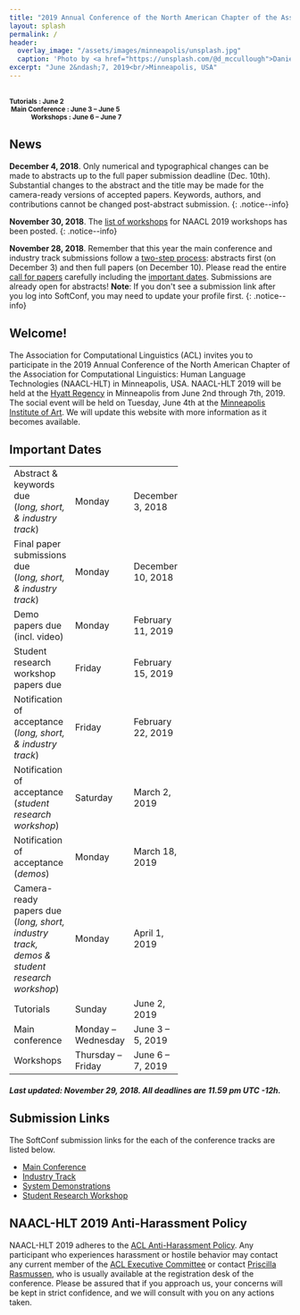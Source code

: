 ```yaml
---
title: "2019 Annual Conference of the North American Chapter of the Association for Computational Linguistics"
layout: splash
permalink: /
header:
  overlay_image: "/assets/images/minneapolis/unsplash.jpg"
  caption: 'Photo by <a href="https://unsplash.com/@d_mccullough">Daniel McCullough</a> on <a href="http://www.unsplash.com">Unsplash</a>'
excerpt: "June 2&ndash;7, 2019<br/>Minneapolis, USA"
---
```


<div class="text-center">
    <span style="font-size: normal;"><i class="fa fa-fw fa-calendar" aria-hidden="true"></i></span><br/>
    <span style="font-weight: bold; font-size: smaller;">
    Tutorials : June 2<br/>&nbsp;Main Conference : June 3 &ndash; June 5<br/>&nbsp;&nbsp;&nbsp;&nbsp;&nbsp;&nbsp;&nbsp;&nbsp;&nbsp;&nbsp;&nbsp;&nbsp;&nbsp;&nbsp;Workshops : June 6 &ndash; June 7</span>
</div>

<h2>News</h2>

**December 4, 2018**. Only numerical and typographical changes can be made to abstracts up to the full paper submission deadline (Dec. 10th). Substantial changes to the abstract and the title may be made for the camera-ready versions of accepted papers. Keywords, authors, and contributions cannot be changed post-abstract submission.
{: .notice--info} 

**November 30, 2018**. The [list of workshops](/program/workshops) for NAACL 2019 workshops has been posted. 
{: .notice--info} 

**November 28, 2018**. Remember that this year the main conference and industry track submissions follow a [two-step process](calls/papers/#submission-types-and-requirements): abstracts first (on December 3) and then full papers (on December 10). Please read the entire [call for papers](/calls/papers) carefully including the [important dates](/calls/papers/#important-dates). Submissions are already open for abstracts!
**Note**: If you don't see a submission link after you log into SoftConf, you may need to update your profile first.
{: .notice--info} 

<h2>Welcome!</h2>

The Association for Computational Linguistics (ACL) invites you to participate in the 2019 Annual Conference of the North American Chapter of the Association for Computational Linguistics: Human Language Technologies (NAACL-HLT) in Minneapolis, USA. NAACL-HLT 2019 will be held at the [Hyatt Regency](https://www.hyatt.com/en-US/hotel/minnesota/hyatt-regency-minneapolis/msprm) in Minneapolis from June 2nd through 7th, 2019. The social event will be held on Tuesday, June 4th at the [Minneapolis Institute of Art](https://new.artsmia.org/). We will update this website with more information as it becomes available.

<h2 id="dates">Important Dates</h2>

<table style="width: 60%">
    <tbody>
        <tr>
            <td style="width: 40%;">Abstract &amp; keywords due<br/>(<i>long, short, &amp; industry track</i>)</td>
            <td style="width: 30%;">Monday</td>
            <td>December 3, 2018</td>
        </tr>
        <tr>
            <td style="width: 40%;">Final paper submissions due<br/>(<i>long, short, &amp; industry track</i>)</td>
            <td style="width: 30%;">Monday</td>
            <td>December 10, 2018</td>
        </tr>
        <tr>
            <td>Demo papers due (incl. video)</td>
            <td>Monday</td>
            <td>February 11, 2019</td>
        </tr>
        <tr>
            <td>Student research workshop papers due</td>
            <td>Friday</td>
            <td>February 15, 2019</td>
        </tr>
        <tr>
            <td>Notification of acceptance<br/>(<i>long, short, &amp; industry track</i>)</td>
            <td>Friday</td>
            <td>February 22, 2019</td>
        </tr>
        <tr>
            <td>Notification of acceptance<br/>(<i>student research workshop</i>)</td>
            <td>Saturday</td>
            <td>March 2, 2019</td>
        </tr>
        <tr>
            <td>Notification of acceptance<br/>(<i>demos</i>)</td>
            <td>Monday</td>
            <td>March 18, 2019</td>
        </tr>
        <tr>
          <td>Camera-ready papers due<br/>(<i>long, short, industry track, demos &amp; student research workshop</i>)</td>
          <td>Monday</td>
          <td>April 1, 2019</td>
        </tr>
        <tr>
            <td>Tutorials</td>
            <td>Sunday</td>
            <td>June 2, 2019</td>
        </tr>        
        <tr>
            <td>Main conference</td>
            <td>Monday &ndash; Wednesday</td>
            <td>June 3 &ndash; 5, 2019</td>
        </tr>        
        <tr>
            <td>Workshops</td>
            <td>Thursday &ndash; Friday</td>
            <td>June 6 &ndash; 7, 2019</td>
        </tr>        
</tbody>
</table>
<h5>Last updated: November 29, 2018. All deadlines are 11.59 pm UTC -12h.</h5>

<h2 id="submitlinks">Submission Links</h2>

The SoftConf submission links for the each of the conference tracks are listed below.

- <a target="_blank" href="https://www.softconf.com/naacl2019/papers">Main Conference</a>
- <a target="_blank" href="https://www.softconf.com/naacl2019/industry">Industry Track </a>
- <a target="_blank" href="https://www.softconf.com/naacl2019/demos">System Demonstrations</a>
- <a target="_blank" href="https://www.softconf.com/naacl2019/srw">Student Research Workshop</a>

<h2>NAACL-HLT 2019 Anti-Harassment Policy</h2>
NAACL-HLT 2019 adheres to the <a href="https://www.aclweb.org/adminwiki/index.php?title=Anti-Harassment_Policy">ACL Anti-Harassment Policy</a>. Any participant who experiences harassment or hostile behavior may contact any current member of the <a href="https://www.aclweb.org/portal/about">ACL Executive Committee</a> or contact <a href="mailto:acl@aclweb.org">Priscilla Rasmussen</a>, who is usually available at the registration desk of the conference. Please be assured that if you approach us, your concerns will be kept in strict confidence, and we will consult with you on any actions taken.

